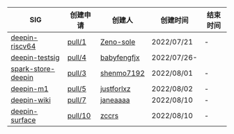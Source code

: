 |SIG|创建申请|创建人|创建时间|结束时间|
|---|---|---|---|---|
| [deepin-riscv64](deepin-riscv64/README.md) | [pull/1](https://github.com/deepin-community/SIG/pull/1) | [Zeno-sole](https://github.com/Zeno-sole) |2022/07/21|-|
| [deepin-testsig](deepin-testsig/README.md) | [pull/4](https://github.com/deepin-community/SIG/pull/4) | [babyfengfjx](https://github.com/babyfengfjx) |2022/07/26-|
| [spark-store-deepin](spark-store-deepin/README.md) | [pull/3](https://github.com/deepin-community/SIG/pull/3) | [shenmo7192](https://github.com/shenmo7192) |2022/08/01|-|
| [deepin-m1](deepin-m1/README.md) | [pull/5](https://github.com/deepin-community/SIG/pull/5) | [justforlxz](https://github.com/justforlxz) |2022/08/02|-|
| [deepin-wiki](deepin-wiki/README.md) | [pull/7](https://github.com/deepin-community/SIG/pull/7) | [janeaaaa](https://github.com/janeaaaa) |2022/08/10|-|
| [deepin-surface](deepin-surface/README.md) | [pull/10](https://github.com/deepin-community/SIG/pull/10) | [zccrs](https://github.com/zccrs) |2022/08/10|-|
